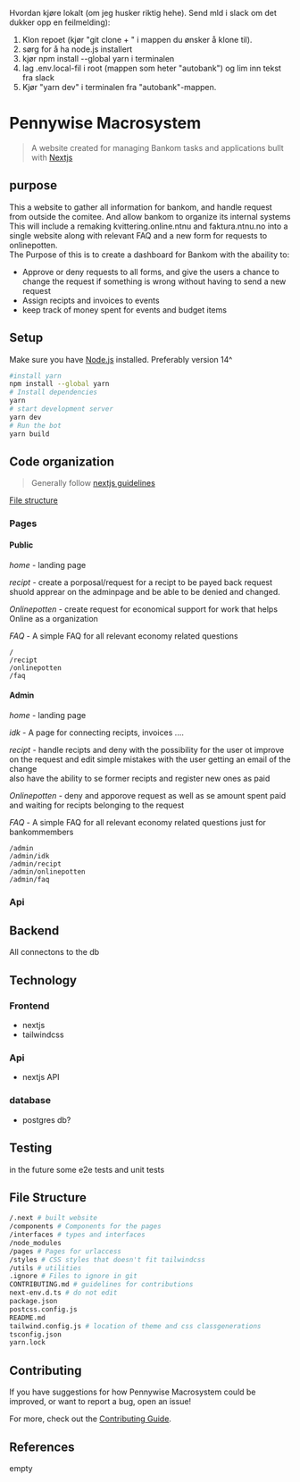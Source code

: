 Hvordan kjøre lokalt (om jeg husker riktig hehe). Send mld i slack om det dukker opp en feilmelding):
1) Klon repoet (kjør "git clone + " i mappen du ønsker å klone til).
1) sørg for å ha node.js installert
2) kjør npm install --global yarn i terminalen
3) lag .env.local-fil i root (mappen som heter "autobank") og lim inn tekst fra slack
4) Kjør "yarn dev" i terminalen fra "autobank"-mappen.


# Pennywise Macrosystem

> A website created for managing Bankom tasks and applications bullt with [Nextjs](https://nextjs.org)

## purpose

This a website to gather all information for bankom, and handle request from outside the comitee. And allow bankom to organize its internal systems
This will include a remaking kvittering.online.ntnu and faktura.ntnu.no into a single website along with relevant FAQ and a new form for requests to onlinepotten.  
The Purpose of this is to create a dashboard for Bankom with the abaility to:

- Approve or deny requests to all forms, and give the users a chance to change the request if something is wrong without having to send a new request
- Assign recipts and invoices to events
- keep track of money spent for events and budget items

## Setup

Make sure you have [Node.js](https://nodejs.org/en/) installed. Preferably version 14^

```sh
#install yarn
npm install --global yarn
# Install dependencies
yarn
# start development server
yarn dev
# Run the bot
yarn build
```

## Code organization

> Generally follow [nextjs guidelines](https://nextjs.org/docs)

[File structure](##file-structure)

### Pages

#### Public

_home_ - landing page

_recipt_ - create a porposal/request for a recipt to be payed back
request shuold apprear on the adminpage and be able to be denied and changed.

_Onlinepotten_ - create request for economical support for work that helps Online as a organization

_FAQ_ - A simple FAQ for all relevant economy related questions

```
/
/recipt
/onlinepotten
/faq
```

#### Admin

_home_ - landing page

_idk_ - A page for connecting recipts, invoices ....

_recipt_ - handle recipts and deny with the possibility for the user ot improve on the request and edit simple mistakes with the user getting an email of the change  
also have the ability to se former recipts and register new ones as paid

_Onlinepotten_ - deny and apporove request as well as se amount spent paid and waiting for recipts belonging to the request

_FAQ_ - A simple FAQ for all relevant economy related questions just for bankommembers

```
/admin
/admin/idk
/admin/recipt
/admin/onlinepotten
/admin/faq
```

### Api

## Backend

All connectons to the db

## Technology

### Frontend

- nextjs
- tailwindcss

### Api

- nextjs API

### database

- postgres db?

## Testing

in the future some e2e tests and unit tests

## File Structure

```bash
/.next # built website
/components # Components for the pages
/interfaces # types and interfaces
/node_modules
/pages # Pages for urlaccess
/styles # CSS styles that doesn't fit tailwindcss
/utils # utilities
.ignore # Files to ignore in git
CONTRIBUTING.md # guidelines for contributions
next-env.d.ts # do not edit
package.json
postcss.config.js
README.md
tailwind.config.js # location of theme and css classgenerations
tsconfig.json
yarn.lock
```

## Contributing

If you have suggestions for how Pennywise Macrosystem could be improved, or want to report a bug, open an issue!

For more, check out the [Contributing Guide](CONTRIBUTING.md).

## References

empty
